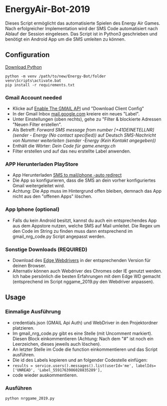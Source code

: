 # EnergyAir-Bot-2019
Dieses Script ermöglicht das automatisierte Spielen des Energy Air Games. Nach erfolgreicher Implementation wird der SMS Code automatisiert nach Ablauf der Session eingelesen.
Das Script ist in Python3 geschrieben und benötigt ein Android App um die SMS umleiten zu können.
## Configuration
[Download Python](https://www.python.org/downloads/windows/)
```
python -m venv /path/to/new/Energy-Bot/folder
venv\Scripts\activate.bat
pip install -r requirements.txt
```

### Gmail Account needed
  * Klicke auf [Enable The GMAIL API](https://developers.google.com/gmail/api/quickstart/python) und "Download Client Config"
  * In der Gmail Inbox [mail.google.com](https://mail.google.com/) kreiere ein neues "Label".
  * Unter Einstellungen (oben rechts), gehe zu "Filter & blockierte Adressen "Neuen Filter erstellen".
  * Als Betreff: *Forward SMS message from number [+41DEINETELLNR] (sender - Energy (No contact specified))* auf Deutsch *SMS-Nachricht von Nummer weiterleiten (sender -Energy (Kein Kontakt angegeben))*
  * Enthält die Wörter: *Dein Code für game.energy.ch*
  * Filter erstellen und auf das neu erstellte Label anwenden.
### APP Herunterladen PlayStore
* App Herunterladen [SMS to mail/phone -auto redirect](https://play.google.com/store/apps/details?id=com.gawk.smsforwarder)
* Die App so konfigurieren, dass die SMS an dein vorher konfiguriertes Gmail weitergeleitet wird.
* Achtung: Die App muss im Hintergrund offen bleiben, demnach das App nicht aus den "offenen Apps" löschen.
### App Iphone (optional)
* Falls du kein Android besitzt, kannst du auch ein entsprechendes App aus dem Appstore nutzen, welche SMS auf Mail umleitet. Die Regex um den Code im String zu finden muss dann entsprechend im gmail_nrg_code.py Script angepasst werden.

### Sonstige Downloads (REQUIRED)
* Download des [Edge Webdrivers](https://developer.microsoft.com/en-us/microsoft-edge/tools/webdriver/) in der entsprechenden Version für deinen Browser.
* Alternativ können auch Webdriver des Chromes oder IE genutzt werden. Ich habe persönlich die besten Erfahrungen mit dem Edge WD gemacht (entsprechend im Script nggame_2019.py den Webdriver anpassen).
## Usage
### Einmalige Ausführung
* credentials.json (GMAIL Api Auth) und WebDriver in den Projektordner platzieren.
* Im gmail_nrg_code.py gibt es eine Stelle (mit Uncomment markiert). Diesen Block einkommentieren (Achtung: Nach dem "#" ist noch ein Leerzeichen, dieses jeweils auch löschen).
* An letzter Stelle im Code die function einkommentieren und das Script ausführen.
* Die id des Labels kopieren und an folgender Codestelle einfügen:
* ```results = service.users().messages().list(userId='me', labelIds=['UNREAD', 'Label_5591763986028835289'],```
* code wieder auskommentieren.

### Ausführen
 ```python nrggame_2019.py```
